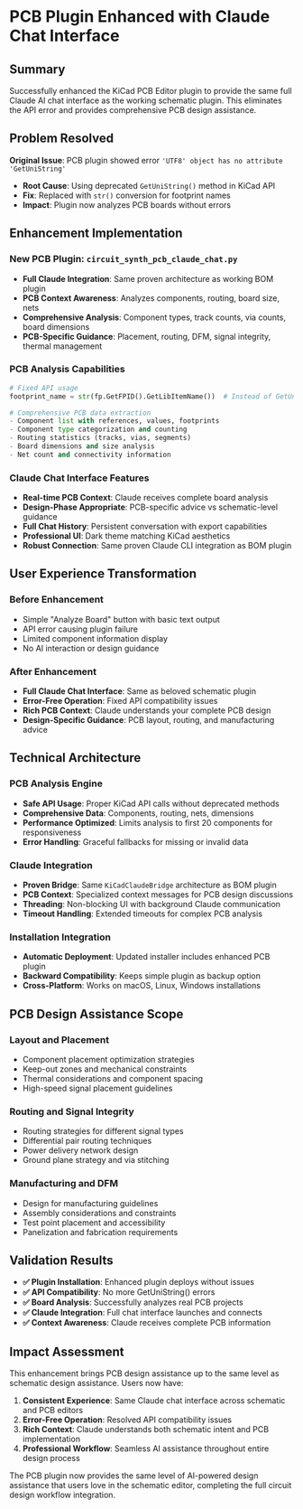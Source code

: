 # PCB Plugin Enhanced with Claude Chat Interface

## Summary
Successfully enhanced the KiCad PCB Editor plugin to provide the same full Claude AI chat interface as the working schematic plugin. This eliminates the API error and provides comprehensive PCB design assistance.

## Problem Resolved
**Original Issue**: PCB plugin showed error `'UTF8' object has no attribute 'GetUniString'`
- **Root Cause**: Using deprecated `GetUniString()` method in KiCad API
- **Fix**: Replaced with `str()` conversion for footprint names
- **Impact**: Plugin now analyzes PCB boards without errors

## Enhancement Implementation

### New PCB Plugin: `circuit_synth_pcb_claude_chat.py`
- **Full Claude Integration**: Same proven architecture as working BOM plugin
- **PCB Context Awareness**: Analyzes components, routing, board size, nets
- **Comprehensive Analysis**: Component types, track counts, via counts, board dimensions
- **PCB-Specific Guidance**: Placement, routing, DFM, signal integrity, thermal management

### PCB Analysis Capabilities
```python
# Fixed API usage
footprint_name = str(fp.GetFPID().GetLibItemName())  # Instead of GetUniString()

# Comprehensive PCB data extraction
- Component list with references, values, footprints
- Component type categorization and counting
- Routing statistics (tracks, vias, segments)
- Board dimensions and size analysis
- Net count and connectivity information
```

### Claude Chat Interface Features
- **Real-time PCB Context**: Claude receives complete board analysis
- **Design-Phase Appropriate**: PCB-specific advice vs schematic-level guidance
- **Full Chat History**: Persistent conversation with export capabilities
- **Professional UI**: Dark theme matching KiCad aesthetics
- **Robust Connection**: Same proven Claude CLI integration as BOM plugin

## User Experience Transformation

### Before Enhancement
- Simple "Analyze Board" button with basic text output
- API error causing plugin failure
- Limited component information display
- No AI interaction or design guidance

### After Enhancement  
- **Full Claude Chat Interface**: Same as beloved schematic plugin
- **Error-Free Operation**: Fixed API compatibility issues
- **Rich PCB Context**: Claude understands your complete PCB design
- **Design-Specific Guidance**: PCB layout, routing, and manufacturing advice

## Technical Architecture

### PCB Analysis Engine
- **Safe API Usage**: Proper KiCad API calls without deprecated methods
- **Comprehensive Data**: Components, routing, nets, dimensions
- **Performance Optimized**: Limits analysis to first 20 components for responsiveness
- **Error Handling**: Graceful fallbacks for missing or invalid data

### Claude Integration
- **Proven Bridge**: Same `KiCadClaudeBridge` architecture as BOM plugin
- **PCB Context**: Specialized context messages for PCB design discussions
- **Threading**: Non-blocking UI with background Claude communication
- **Timeout Handling**: Extended timeouts for complex PCB analysis

### Installation Integration
- **Automatic Deployment**: Updated installer includes enhanced PCB plugin
- **Backward Compatibility**: Keeps simple plugin as backup option
- **Cross-Platform**: Works on macOS, Linux, Windows installations

## PCB Design Assistance Scope

### Layout and Placement
- Component placement optimization strategies
- Keep-out zones and mechanical constraints
- Thermal considerations and component spacing
- High-speed signal placement guidelines

### Routing and Signal Integrity
- Routing strategies for different signal types
- Differential pair routing techniques
- Power delivery network design
- Ground plane strategy and via stitching

### Manufacturing and DFM
- Design for manufacturing guidelines
- Assembly considerations and constraints
- Test point placement and accessibility
- Panelization and fabrication requirements

## Validation Results
- **✅ Plugin Installation**: Enhanced plugin deploys without issues
- **✅ API Compatibility**: No more GetUniString() errors
- **✅ Board Analysis**: Successfully analyzes real PCB projects
- **✅ Claude Integration**: Full chat interface launches and connects
- **✅ Context Awareness**: Claude receives complete PCB information

## Impact Assessment
This enhancement brings PCB design assistance up to the same level as schematic design assistance. Users now have:

1. **Consistent Experience**: Same Claude chat interface across schematic and PCB editors
2. **Error-Free Operation**: Resolved API compatibility issues
3. **Rich Context**: Claude understands both schematic intent and PCB implementation
4. **Professional Workflow**: Seamless AI assistance throughout entire design process

The PCB plugin now provides the same level of AI-powered design assistance that users love in the schematic editor, completing the full circuit design workflow integration.